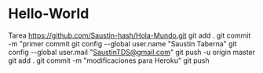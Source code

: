 # Hello-World
Tarea
https://github.com/Saustin-hash/Hola-Mundo.git
git add .
git commit -m "primer commit
git config --global user.name "Saustin Taberna"
git config --global user.mail "SaustinTDS@gmail.com"
git push -u origin master
git add .
git commit -m "modificaciones para Heroku"
git push
